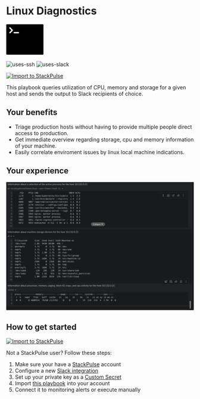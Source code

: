 # Linux Diagnostics

<img src="../../images/ssh.svg" width="100" alt="diagnostics">

![uses-ssh](https://img.shields.io/badge/uses-ssh-red)
![uses-slack](https://img.shields.io/static/v1?label=uses&message=Slack&style=flat&logo=slack&color=4A154B)

[![Import to StackPulse](../../images/open_in_stackpulse.svg)](https://app.stackpulse.io/playbook/create?tab=playbook#https://github.com/stackpulse/playbooks/blob/master/linux/diagnostics/playbook.yaml)

This playbook queries utilization of CPU, memory and storage for a given host and sends the output to Slack recipients of choice.

## Your benefits

- Triage production hosts without having to provide multiple people direct access to production.
- Get immediate overview regarding storage, cpu and memory information of your machine.
- Easily correlate enviroment issues by linux local machine indications.

## Your experience

![local-diagnostics message](../../images/diagnostics_output.png)

## How to get started

[![Import to StackPulse](../../images/open_in_stackpulse.svg)](https://app.stackpulse.io/playbook/create?tab=playbook#https://github.com/stackpulse/playbooks/blob/master/linux/diagnostics/playbook.yaml)

Not a StackPulse user? Follow these steps:

1. Make sure your have a [StackPulse](https://stackpulse.com/get-started) account
2. Configure a  new [Slack integration](https://docs.stackpulse.io/getting_started/#step-3-configure-a-new-slack-integration)
3. Set up your private key as a [Custom Secret](https://docs.stackpulse.io/integrations/#custom-integrations-secrets)
4. Import [this playbook](https://app.stackpulse.io/playbooks) into your account
5. Connect it to monitoring alerts or execute manually
